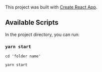 This project was built with [Create React App](https://github.com/facebook/create-react-app). 

## Available Scripts

In the project directory, you can run:

### `yarn start`

<pre><code>cd 'folder name'<br />
yarn start</code></pre>